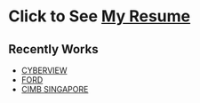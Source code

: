 # Click to See [My Resume](https://alimurtaza.netlify.com)
## Recently Works
- [CYBERVIEW](http://cyberview.com.my/)  
- [FORD](https://www.sdacford.com.my/)  
- [CIMB SINGAPORE](https://www.cimbbank.com.sg/en/personal/index.html)


